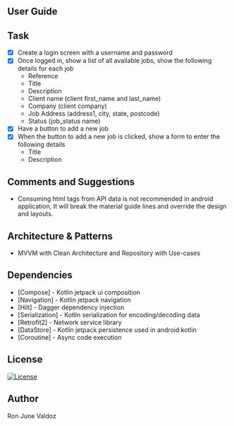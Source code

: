 ## User Guide

## Task
- [x] Create a login screen with a username and password
- [x] Once logged in, show a list of all available jobs, show the following details for each job
   - Reference
   - Title
   - Description
   - Client name (client first_name and last_name)
   - Company (client company)
   - Job Address (address1, city, state, postcode)
   - Status (job_status name)
- [x] Have a button to add a new job
- [x] When the button to add a new job is clicked, show a form to enter the following details
   - Title
   - Description

## Comments and Suggestions
- Consuming html tags from API data is not recommended in android application, It will break the material guide lines and override the design and layouts.

## Architecture & Patterns
- MVVM with Clean Architecture and Repository with Use-cases

## Dependencies
- [Compose] - Kotlin jetpack ui composition
- [Navigation] - Kotlin jetpack navigation
- [Hilt] - Dagger dependency injection
- [Serialization] - Kotlin serialization for encoding/decoding data
- [Retrofit2] - Network service library
- [DataStore] - Kotlin jetpack persistence used in android kotlin
- [Coroutine] - Async code execution

## License
[![License](https://img.shields.io/badge/License-Apache_2.0-blue.svg)](https://opensource.org/licenses/Apache-2.0)

## Author

Ron June Valdoz
